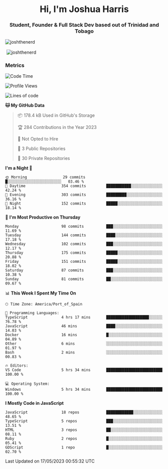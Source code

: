 <h1 align="center">Hi, I'm Joshua Harris</h1>
<h3 align="center">Student, Founder & Full Stack Dev based out of Trinidad and Tobago</h3>

<p align="left"> <img src="https://komarev.com/ghpvc/?username=JoshTheDeveloperr" alt="joshthenerd" /> </p>

<p>&nbsp;<img align="center" src="https://github-readme-stats.vercel.app/api?username=JoshTheDeveloperr&show_icons=true&count_private=true" alt="joshthenerd" /></p>

### Metrics

<!--START_SECTION:waka-->
![Code Time](http://img.shields.io/badge/Code%20Time-335%20hrs%2030%20mins-blue)

![Profile Views](http://img.shields.io/badge/Profile%20Views-0-blue)

![Lines of code](https://img.shields.io/badge/From%20Hello%20World%20I%27ve%20Written-3.1%20million%20lines%20of%20code-blue)

**🐱 My GitHub Data** 

> 📦 178.4 kB Used in GitHub's Storage 
 > 
> 🏆 284 Contributions in the Year 2023
 > 
> 🚫 Not Opted to Hire
 > 
> 📜 3 Public Repositories 
 > 
> 🔑 30 Private Repositories 
 > 
**I'm a Night 🦉** 

```text
🌞 Morning                29 commits          █░░░░░░░░░░░░░░░░░░░░░░░░   03.46 % 
🌆 Daytime                354 commits         ███████████░░░░░░░░░░░░░░   42.24 % 
🌃 Evening                303 commits         █████████░░░░░░░░░░░░░░░░   36.16 % 
🌙 Night                  152 commits         █████░░░░░░░░░░░░░░░░░░░░   18.14 % 
```
📅 **I'm Most Productive on Thursday** 

```text
Monday                   98 commits          ███░░░░░░░░░░░░░░░░░░░░░░   11.69 % 
Tuesday                  144 commits         ████░░░░░░░░░░░░░░░░░░░░░   17.18 % 
Wednesday                102 commits         ███░░░░░░░░░░░░░░░░░░░░░░   12.17 % 
Thursday                 175 commits         █████░░░░░░░░░░░░░░░░░░░░   20.88 % 
Friday                   151 commits         █████░░░░░░░░░░░░░░░░░░░░   18.02 % 
Saturday                 87 commits          ███░░░░░░░░░░░░░░░░░░░░░░   10.38 % 
Sunday                   81 commits          ██░░░░░░░░░░░░░░░░░░░░░░░   09.67 % 
```


📊 **This Week I Spent My Time On** 

```text
🕑︎ Time Zone: America/Port_of_Spain

💬 Programming Languages: 
TypeScript               4 hrs 17 mins       ███████████████████░░░░░░   76.78 % 
JavaScript               46 mins             ████░░░░░░░░░░░░░░░░░░░░░   14.03 % 
Docker                   16 mins             █░░░░░░░░░░░░░░░░░░░░░░░░   04.89 % 
Other                    6 mins              ░░░░░░░░░░░░░░░░░░░░░░░░░   01.97 % 
Bash                     2 mins              ░░░░░░░░░░░░░░░░░░░░░░░░░   00.83 % 

🔥 Editors: 
VS Code                  5 hrs 34 mins       █████████████████████████   100.00 % 

💻 Operating System: 
Windows                  5 hrs 34 mins       █████████████████████████   100.00 % 
```

**I Mostly Code in JavaScript** 

```text
JavaScript               18 repos            ████████████░░░░░░░░░░░░░   48.65 % 
TypeScript               5 repos             ███░░░░░░░░░░░░░░░░░░░░░░   13.51 % 
HTML                     3 repos             ██░░░░░░░░░░░░░░░░░░░░░░░   08.11 % 
Ruby                     2 repos             █░░░░░░░░░░░░░░░░░░░░░░░░   05.41 % 
GDScript                 1 repo              █░░░░░░░░░░░░░░░░░░░░░░░░   02.70 % 
```




 Last Updated on 17/05/2023 00:55:32 UTC
<!--END_SECTION:waka-->
